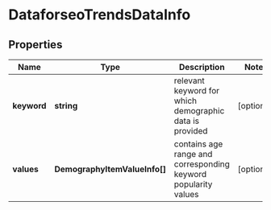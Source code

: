 # DataforseoTrendsDataInfo

## Properties

| Name | Type | Description | Notes |
|------------ | ------------- | ------------- | -------------|
**keyword** | **string** | relevant keyword for which demographic data is provided |[optional]|
**values** | **DemographyItemValueInfo[]** | contains age range and corresponding keyword popularity values |[optional]|